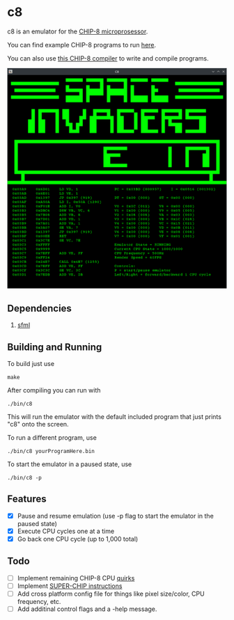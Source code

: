 # c8

c8 is an emulator for the [CHIP-8 microprosessor](https://en.wikipedia.org/wiki/CHIP-8).

You can find example CHIP-8 programs to run [here](https://github.com/kripod/chip8-roms/tree/master).

You can also use [this CHIP-8 compiler](https://github.com/glouw/c8c) to write and compile programs.

![Example Image](/assets/c8-example.png)

## Dependencies

1. [sfml](https://www.sfml-dev.org/)

## Building and Running

To build just use

```
make
```
After compiling you can run with
```
./bin/c8
```
This will run the emulator with the default included program that just prints "c8" onto the screen.

To run a different program, use
```
./bin/c8 yourProgramHere.bin
```
To start the emulator in a paused state, use
```
./bin/c8 -p
```

## Features

- [x] Pause and resume emulation (use -p flag to start the emulator in the paused state)
- [x] Execute CPU cycles one at a time
- [x] Go back one CPU cycle (up to 1,000 total)

## Todo

- [ ] Implement remaining CHIP-8 CPU [quirks](https://github.com/chip-8/chip-8-database/blob/master/database/quirks.json)
- [ ] Implement [SUPER-CHIP instructions](https://chip-8.github.io/extensions/)
- [ ] Add cross platform config file for things like pixel size/color, CPU frequency, etc.
- [ ] Add additinal control flags and a -help message.
